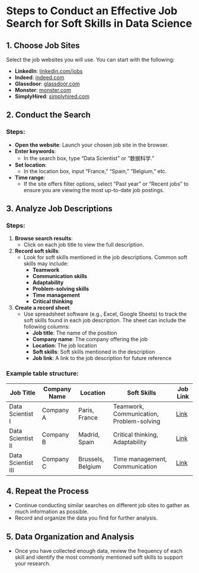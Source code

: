# Steps to Conduct an Effective Job Search for Soft Skills in Data Science

## 1. Choose Job Sites
Select the job websites you will use. You can start with the following:

- **LinkedIn**: [linkedin.com/jobs](https://www.linkedin.com/jobs/)
- **Indeed**: [indeed.com](https://www.indeed.com/)
- **Glassdoor**: [glassdoor.com](https://www.glassdoor.com/)
- **Monster**: [monster.com](https://www.monster.com/)
- **SimplyHired**: [simplyhired.com](https://www.simplyhired.com/)

## 2. Conduct the Search
### Steps:
- **Open the website**: Launch your chosen job site in the browser.
- **Enter keywords**:
   - In the search box, type “Data Scientist” or “数据科学.”
- **Set location**:
   - In the location box, input “France,” “Spain,” “Belgium,” etc.
- **Time range**:
   - If the site offers filter options, select “Past year” or “Recent jobs” to ensure you are viewing the most up-to-date job postings.

## 3. Analyze Job Descriptions
### Steps:
1. **Browse search results**:
   - Click on each job title to view the full description.
2. **Record soft skills**:
   - Look for soft skills mentioned in the job descriptions. Common soft skills may include:
     - **Teamwork**
     - **Communication skills**
     - **Adaptability**
     - **Problem-solving skills**
     - **Time management**
     - **Critical thinking**
3. **Create a record sheet**:
   - Use spreadsheet software (e.g., Excel, Google Sheets) to track the soft skills found in each job description. The sheet can include the following columns:
     - **Job title**: The name of the position
     - **Company name**: The company offering the job
     - **Location**: The job location
     - **Soft skills**: Soft skills mentioned in the description
     - **Job link**: A link to the job description for future reference

### Example table structure:

| Job Title         | Company Name  | Location          | Soft Skills                                  | Job Link                              |
|-------------------|---------------|-------------------|----------------------------------------------|---------------------------------------|
| Data Scientist I   | Company A     | Paris, France     | Teamwork, Communication, Problem-solving      | [Link](https://example.com)           |
| Data Scientist II  | Company B     | Madrid, Spain     | Critical thinking, Adaptability               | [Link](https://example.com)           |
| Data Scientist III | Company C     | Brussels, Belgium | Time management, Communication               | [Link](https://example.com)           |

## 4. Repeat the Process
- Continue conducting similar searches on different job sites to gather as much information as possible.
- Record and organize the data you find for further analysis.

## 5. Data Organization and Analysis
- Once you have collected enough data, review the frequency of each skill and identify the most commonly mentioned soft skills to support your research.

